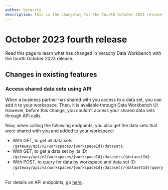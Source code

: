 ```yaml
---
author: Veracity
description: This is the changelog for the fourth October 2023 release of Data Workbench.
---
```


# October 2023 fourth release

Read this page to learn what has changed in Veracity Data Workbench with the fourth October 2023 release.

## Changes in existing features

### Access shared data sets using API

When a business partner has shared with you access to a data set, you can add it to your workspace. Then, it is available through Data Workbench UI. However, before this change, you couldn't access your shared data sets through API calls. 

Now, when calling the following endpoints, you also get the data sets that were shared with you and added to your workspace:
* With GET, to get all data sets: `/gateway/api/v2/workspaces/{workspaceId}/datasets`.
* With GET, to get a data set by its ID: `/gateway/api/v2/workspaces/{workspaceId}/datasets/{datasetId}`.
* With POST, to query for data by workspace and data set ID: `/gateway/api/v2/workspaces/{workspaceId}/datasets/{datasetId}/query`.

For details on API endpoints, go [here](../apiendpoints.md).
